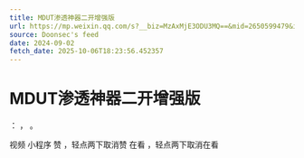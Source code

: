```yaml
---
title: MDUT渗透神器二开增强版
url: https://mp.weixin.qq.com/s?__biz=MzAxMjE3ODU3MQ==&mid=2650599479&idx=4&sn=313d1904bd708fb7c47a3a1d7a0693bb
source: Doonsec's feed
date: 2024-09-02
fetch_date: 2025-10-06T18:23:56.452357
---
```


# MDUT渗透神器二开增强版

：
，
。

视频
小程序
赞
，轻点两下取消赞
在看
，轻点两下取消在看